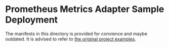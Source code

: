 # Prometheus Metrics Adapter Sample Deployment

The manifests in this directory is provided for convience and maybe outdated. It is advised to refer to [the original project examples](https://github.com/kubernetes-sigs/prometheus-adapter/tree/master/deploy).

